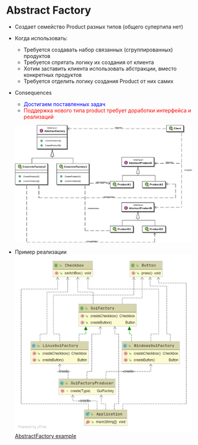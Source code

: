# Abstract Factory
* Создает семейство Product разных типов (общего супертипа нет)
* Когда использовать:
  + Требуется создавать набор связанных (сгруппированных) продуктов
  + Требуется спрятать логику их создания от клиента
  + Хотим заставить клиента использовать абстракции, вместо конкретных продуктов
  + Требуется отделить логику создания Product от них самих  
* Consequences
  + <span style="color:blue">Достигаем поставленных задач</span>
  + <span style="color:red">Поддержка нового типа product требует доработки интерфейса и реализаций</span>
  
  ![abstractFactory.png](abstractFactory.png)
  
* Пример реализации
  ![abstractFactoryExample.png](abstractFactoryExample.png)
  [AbstractFactory example](../../../src/main/java/arbocdi/dp/creational/abstractFactory/Application.java)

  